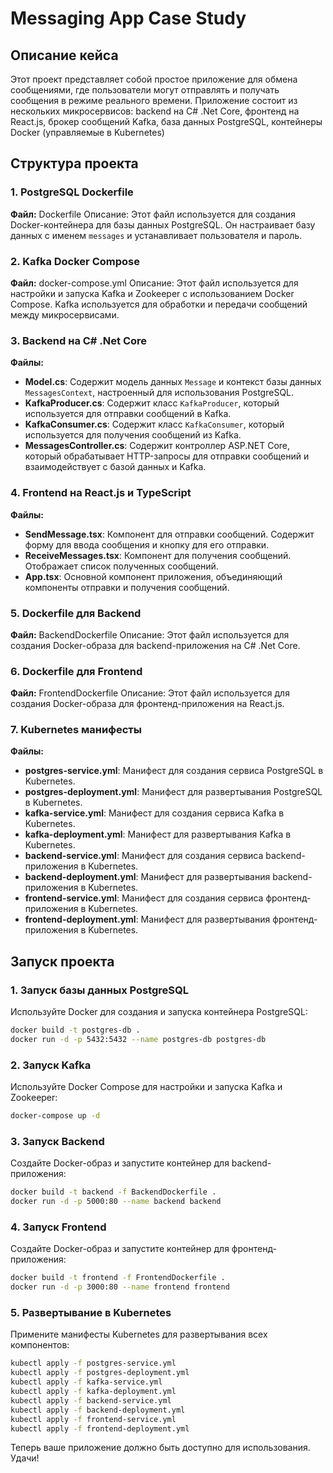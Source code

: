 
# Messaging App Case Study

## Описание кейса

Этот проект представляет собой простое приложение для обмена сообщениями, где пользователи могут отправлять и получать сообщения в режиме реального времени. 
Приложение состоит из нескольких микросервисов: 
backend на C# .Net Core, 
фронтенд на React.js, 
брокер сообщений Kafka, 
база данных PostgreSQL,
контейнеры Docker (управляемые в Kubernetes)

## Структура проекта

### 1. PostgreSQL Dockerfile
**Файл:** Dockerfile
Описание: Этот файл используется для создания Docker-контейнера для базы данных PostgreSQL. Он настраивает базу данных с именем `messages` и устанавливает пользователя и пароль.

### 2. Kafka Docker Compose
**Файл:** docker-compose.yml
Описание: Этот файл используется для настройки и запуска Kafka и Zookeeper с использованием Docker Compose. Kafka используется для обработки и передачи сообщений между микросервисами.

### 3. Backend на C# .Net Core
**Файлы:**
- **Model.cs**: Содержит модель данных `Message` и контекст базы данных `MessagesContext`, настроенный для использования PostgreSQL.
- **KafkaProducer.cs**: Содержит класс `KafkaProducer`, который используется для отправки сообщений в Kafka.
- **KafkaConsumer.cs**: Содержит класс `KafkaConsumer`, который используется для получения сообщений из Kafka.
- **MessagesController.cs**: Содержит контроллер ASP.NET Core, который обрабатывает HTTP-запросы для отправки сообщений и взаимодействует с базой данных и Kafka.

### 4. Frontend на React.js и TypeScript
**Файлы:**
- **SendMessage.tsx**: Компонент для отправки сообщений. Содержит форму для ввода сообщения и кнопку для его отправки.
- **ReceiveMessages.tsx**: Компонент для получения сообщений. Отображает список полученных сообщений.
- **App.tsx**: Основной компонент приложения, объединяющий компоненты отправки и получения сообщений.

### 5. Dockerfile для Backend
**Файл:** BackendDockerfile
Описание: Этот файл используется для создания Docker-образа для backend-приложения на C# .Net Core.

### 6. Dockerfile для Frontend
**Файл:** FrontendDockerfile
Описание: Этот файл используется для создания Docker-образа для фронтенд-приложения на React.js.

### 7. Kubernetes манифесты
**Файлы:**
- **postgres-service.yml**: Манифест для создания сервиса PostgreSQL в Kubernetes.
- **postgres-deployment.yml**: Манифест для развертывания PostgreSQL в Kubernetes.
- **kafka-service.yml**: Манифест для создания сервиса Kafka в Kubernetes.
- **kafka-deployment.yml**: Манифест для развертывания Kafka в Kubernetes.
- **backend-service.yml**: Манифест для создания сервиса backend-приложения в Kubernetes.
- **backend-deployment.yml**: Манифест для развертывания backend-приложения в Kubernetes.
- **frontend-service.yml**: Манифест для создания сервиса фронтенд-приложения в Kubernetes.
- **frontend-deployment.yml**: Манифест для развертывания фронтенд-приложения в Kubernetes.

## Запуск проекта

### 1. Запуск базы данных PostgreSQL
Используйте Docker для создания и запуска контейнера PostgreSQL:
```sh
docker build -t postgres-db .
docker run -d -p 5432:5432 --name postgres-db postgres-db
```

### 2. Запуск Kafka
Используйте Docker Compose для настройки и запуска Kafka и Zookeeper:
```sh
docker-compose up -d
```

### 3. Запуск Backend
Создайте Docker-образ и запустите контейнер для backend-приложения:
```sh
docker build -t backend -f BackendDockerfile .
docker run -d -p 5000:80 --name backend backend
```

### 4. Запуск Frontend
Создайте Docker-образ и запустите контейнер для фронтенд-приложения:
```sh
docker build -t frontend -f FrontendDockerfile .
docker run -d -p 3000:80 --name frontend frontend
```

### 5. Развертывание в Kubernetes
Примените манифесты Kubernetes для развертывания всех компонентов:
```sh
kubectl apply -f postgres-service.yml
kubectl apply -f postgres-deployment.yml
kubectl apply -f kafka-service.yml
kubectl apply -f kafka-deployment.yml
kubectl apply -f backend-service.yml
kubectl apply -f backend-deployment.yml
kubectl apply -f frontend-service.yml
kubectl apply -f frontend-deployment.yml
```

Теперь ваше приложение должно быть доступно для использования. Удачи!
